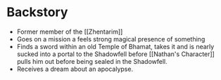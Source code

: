 # Backstory
- Former member of the [[Zhentarim]]
- Goes on a mission a feels strong magical presence of something
- Finds a sword within an old Temple of Bhamat, takes it and is nearly sucked into a portal to the Shadowfell before [[Nathan's Character]] pulls him out before being sealed in the Shadowfell.
- Receives a dream about an apocalypse.